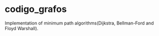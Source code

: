 # codigo_grafos
Implementation of minimum path algorithms(Dijkstra, Bellman-Ford and Floyd Warshall).
